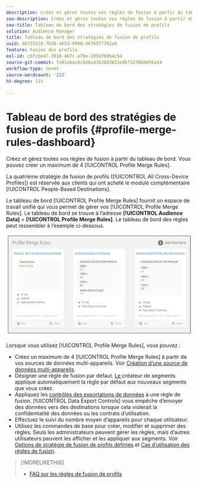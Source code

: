 ```yaml
---
description: Créez et gérez toutes vos règles de fusion à partir du tableau de bord. Vous pouvez créer un maximum de 4 règles de fusion de profils.
seo-description: Créez et gérez toutes vos règles de fusion à partir du tableau de bord. Vous pouvez créer un maximum de 4 règles de fusion de profils.
seo-title: Tableau de bord des stratégies de fusion de profils
solution: Audience Manager
title: Tableau de bord des stratégies de fusion de profils
uuid: d6725218-7b36-4653-9900-d67b5f7702a0
feature: Fusion des profils
exl-id: c6fcbe47-3010-4b7c-a70e-205bf69b4c54
source-git-commit: fe01ebac8c0d0ad3630d3853e0bf32f0b00f6a44
workflow-type: tm+mt
source-wordcount: '222'
ht-degree: 11%

---
```


# Tableau de bord des stratégies de fusion de profils {#profile-merge-rules-dashboard}

Créez et gérez toutes vos règles de fusion à partir du tableau de bord. Vous pouvez créer un maximum de 4 [!UICONTROL Profile Merge Rules].

La quatrième stratégie de fusion de profils ([!UICONTROL All Cross-Device Profiles]) est réservée aux clients qui ont acheté le module complémentaire [!UICONTROL People-Based Destinations].

Le tableau de bord [!UICONTROL Profile Merge Rules] fournit un espace de travail unifié qui vous permet de gérer vos [!UICONTROL Profile Merge Rules]. Le tableau de bord se trouve à l’adresse **[!UICONTROL Audience Data]** > **[!UICONTROL Profile Merge Rules]**. Le tableau de bord des règles peut ressembler à l’exemple ci-dessous.

![](assets/profile-dashboard.png)

Lorsque vous utilisez [!UICONTROL Profile Merge Rules], vous pouvez :

* Créez un maximum de 4 [!UICONTROL Profile Merge Rules] à partir de vos sources de données multi-appareils. Voir [Création d’une source de données multi-appareils](merge-rules-start.md#create-data-source).
* Désigner une règle de fusion par défaut. [Le ](../segments/segment-builder.md) créateur de segments applique automatiquement la règle par défaut aux nouveaux segments que vous créez.
* Appliquez les [contrôles des exportations de données](../data-export-controls.md) à une règle de fusion. [!UICONTROL Data Export Controls] vous empêche d’envoyer des données vers des destinations lorsque cela violerait la confidentialité des données ou les contrats d’utilisation.
* Effectuez le suivi du nombre moyen d’appareils pour chaque utilisateur.
* Utilisez les commandes de base pour créer, modifier et supprimer des règles. Seuls les administrateurs peuvent gérer les règles, mais d’autres utilisateurs peuvent les afficher et les appliquer aux segments. Voir [Options de stratégie de fusion de profils définies](merge-rule-definitions.md) et [Cas d’utilisation des règles de fusion](merge-rule-targeting-options.md).

>[!MORELIKETHIS]
>
>* [FAQ sur les règles de fusion de profils](../../faq/faq-profile-merge.md)

